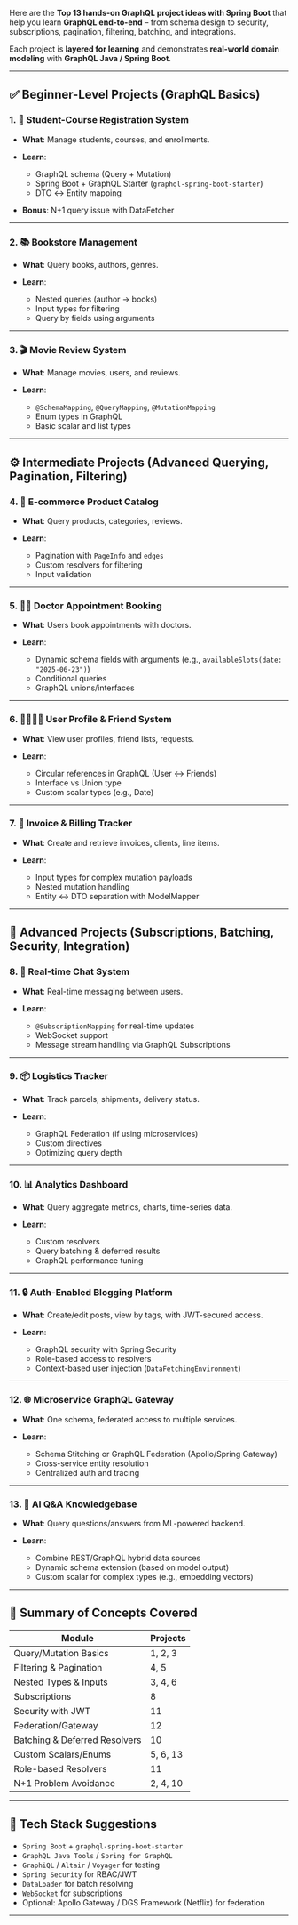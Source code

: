 Here are the **Top 13 hands-on GraphQL project ideas with Spring Boot** that help you learn **GraphQL end-to-end** – from schema design to security, subscriptions, pagination, filtering, batching, and integrations.

Each project is **layered for learning** and demonstrates **real-world domain modeling** with **GraphQL Java / Spring Boot**.

---

## ✅ **Beginner-Level Projects (GraphQL Basics)**

### 1. 🧾 **Student-Course Registration System**

* **What**: Manage students, courses, and enrollments.
* **Learn**:

  * GraphQL schema (Query + Mutation)
  * Spring Boot + GraphQL Starter (`graphql-spring-boot-starter`)
  * DTO ↔ Entity mapping
* **Bonus**: N+1 query issue with DataFetcher

---

### 2. 📚 **Bookstore Management**

* **What**: Query books, authors, genres.
* **Learn**:

  * Nested queries (author → books)
  * Input types for filtering
  * Query by fields using arguments

---

### 3. 🎬 **Movie Review System**

* **What**: Manage movies, users, and reviews.
* **Learn**:

  * `@SchemaMapping`, `@QueryMapping`, `@MutationMapping`
  * Enum types in GraphQL
  * Basic scalar and list types

---

## ⚙️ **Intermediate Projects (Advanced Querying, Pagination, Filtering)**

### 4. 🛒 **E-commerce Product Catalog**

* **What**: Query products, categories, reviews.
* **Learn**:

  * Pagination with `PageInfo` and `edges`
  * Custom resolvers for filtering
  * Input validation

---

### 5. 🧑‍⚕️ **Doctor Appointment Booking**

* **What**: Users book appointments with doctors.
* **Learn**:

  * Dynamic schema fields with arguments (e.g., `availableSlots(date: "2025-06-23")`)
  * Conditional queries
  * GraphQL unions/interfaces

---

### 6. 🧍‍♂️🧍‍♀️ **User Profile & Friend System**

* **What**: View user profiles, friend lists, requests.
* **Learn**:

  * Circular references in GraphQL (User ↔ Friends)
  * Interface vs Union type
  * Custom scalar types (e.g., Date)

---

### 7. 🧾 **Invoice & Billing Tracker**

* **What**: Create and retrieve invoices, clients, line items.
* **Learn**:

  * Input types for complex mutation payloads
  * Nested mutation handling
  * Entity ↔ DTO separation with ModelMapper

---

## 🔁 **Advanced Projects (Subscriptions, Batching, Security, Integration)**

### 8. 💬 **Real-time Chat System**

* **What**: Real-time messaging between users.
* **Learn**:

  * `@SubscriptionMapping` for real-time updates
  * WebSocket support
  * Message stream handling via GraphQL Subscriptions

---

### 9. 📦 **Logistics Tracker**

* **What**: Track parcels, shipments, delivery status.
* **Learn**:

  * GraphQL Federation (if using microservices)
  * Custom directives
  * Optimizing query depth

---

### 10. 📊 **Analytics Dashboard**

* **What**: Query aggregate metrics, charts, time-series data.
* **Learn**:

  * Custom resolvers
  * Query batching & deferred results
  * GraphQL performance tuning

---

### 11. 🔒 **Auth-Enabled Blogging Platform**

* **What**: Create/edit posts, view by tags, with JWT-secured access.
* **Learn**:

  * GraphQL security with Spring Security
  * Role-based access to resolvers
  * Context-based user injection (`DataFetchingEnvironment`)

---

### 12. 🌐 **Microservice GraphQL Gateway**

* **What**: One schema, federated access to multiple services.
* **Learn**:

  * Schema Stitching or GraphQL Federation (Apollo/Spring Gateway)
  * Cross-service entity resolution
  * Centralized auth and tracing

---

### 13. 🧠 **AI Q\&A Knowledgebase**

* **What**: Query questions/answers from ML-powered backend.
* **Learn**:

  * Combine REST/GraphQL hybrid data sources
  * Dynamic schema extension (based on model output)
  * Custom scalar for complex types (e.g., embedding vectors)

---

## 🧠 Summary of Concepts Covered

| Module                        | Projects |
| ----------------------------- | -------- |
| Query/Mutation Basics         | 1, 2, 3  |
| Filtering & Pagination        | 4, 5     |
| Nested Types & Inputs         | 3, 4, 6  |
| Subscriptions                 | 8        |
| Security with JWT             | 11       |
| Federation/Gateway            | 12       |
| Batching & Deferred Resolvers | 10       |
| Custom Scalars/Enums          | 5, 6, 13 |
| Role-based Resolvers          | 11       |
| N+1 Problem Avoidance         | 2, 4, 10 |

---

## 🧰 Tech Stack Suggestions

* `Spring Boot` + `graphql-spring-boot-starter`
* `GraphQL Java Tools` / `Spring for GraphQL`
* `GraphiQL` / `Altair` / `Voyager` for testing
* `Spring Security` for RBAC/JWT
* `DataLoader` for batch resolving
* `WebSocket` for subscriptions
* Optional: Apollo Gateway / DGS Framework (Netflix) for federation

---